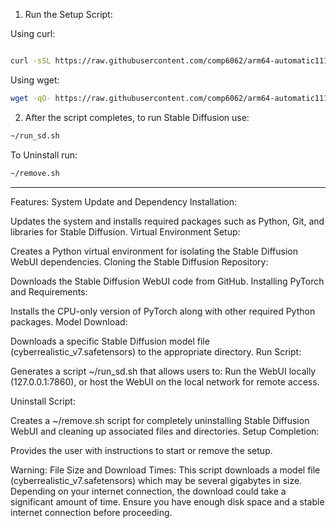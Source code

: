 1. Run the Setup Script:

Using curl:
```bash

curl -sSL https://raw.githubusercontent.com/comp6062/arm64-automatic1111/main/setup_sd.sh | bash
```
Using wget:
```bash
wget -qO- https://raw.githubusercontent.com/comp6062/arm64-automatic1111/main/setup_sd.sh | bash
```
2. After the script completes, to run Stable Diffusion use:

```bash
~/run_sd.sh
```

To Uninstall run: 

```bash
~/remove.sh
```


-----------------------------------------------------------------------------------------------------------------------



Features:
System Update and Dependency Installation:

Updates the system and installs required packages such as Python, Git, and libraries for Stable Diffusion.
Virtual Environment Setup:

Creates a Python virtual environment for isolating the Stable Diffusion WebUI dependencies.
Cloning the Stable Diffusion Repository:

Downloads the Stable Diffusion WebUI code from GitHub.
Installing PyTorch and Requirements:

Installs the CPU-only version of PyTorch along with other required Python packages.
Model Download:

Downloads a specific Stable Diffusion model file (cyberrealistic_v7.safetensors) to the appropriate directory.
Run Script:

Generates a script ~/run_sd.sh that allows users to:
Run the WebUI locally (127.0.0.1:7860), or 
host the WebUI on the local network for remote access.


Uninstall Script:

Creates a ~/remove.sh script for completely uninstalling Stable Diffusion WebUI and cleaning up associated files and directories.
Setup Completion:

Provides the user with instructions to start or remove the setup.


Warning:
File Size and Download Times: This script downloads a model file (cyberrealistic_v7.safetensors) which may be several gigabytes in size. Depending on your internet connection, the download could take a significant amount of time. Ensure you have enough disk space and a stable internet connection before proceeding.




